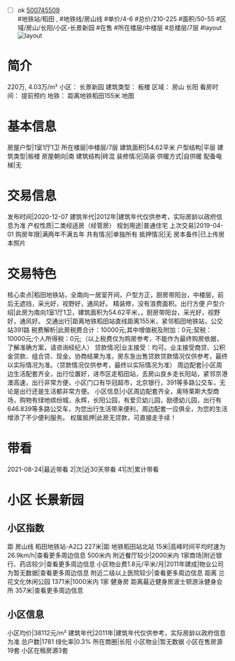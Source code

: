 - [ ] ok [500745509](https://bj.5i5j.com/ershoufang/500745509.html)  
 #地铁站/稻田 ,  #地铁线/房山线
#单价/4-6 #总价/210-225 #面积/50-55   #区域/房山/长阳/小区-长景新园 #在售 #所在楼层/中楼层 #总楼层/7层 #layout 
![layout](http://image2.5i5j.com//group1/M00/F6/23/CgqJMV7kzHiAbuQdAAArcY6HPJQ811.jpg_P5.jpg) 
# 简介 
 220万,  4.03万/m² 
小区： 长景新园
建筑类型： 板楼
区域： 房山 长阳
看房时间： 提前预约
地铁： 距离地铁稻田155米 地图
# 基本信息 
 房屋户型|1室1厅1卫
所在楼层|中楼层/7层
建筑面积|54.62平米
户型结构|平层
建筑类型|板楼
房屋朝向|南
建筑结构|砖混
装修情况|简装
供暖方式|自供暖
配备电梯|无
# 交易信息 
 发布时间|2020-12-07
建筑年代|2012年|建筑年代仅供参考，实际房龄以政府信息为准
产权性质|二类经适房（经管房）
规划用途|普通住宅
上次交易|2019-04-01
购房年限|满两年不满五年
共有情况|单独所有
抵押情况|无
房本备件|已上传房本照片
# 交易特色 
 核心卖点|稻田地铁站，全南向一居室开间，户型方正，厨房带阳台，中楼层，前后无遮挡，采光好，视野好，通风好。
精装修，没有浪费面积。出行方便
户型介绍|此房为南向1室1厅1卫，建筑面积为54.62平米，，厨房带阳台，采光好，视野好，通风好。
交通出行|距离地铁稻田站直线距离155米，紧邻稻田地铁站，公交站391路
税费解析|此房税费合计：10000元;其中增值税及附加：0元;契税：10000元;个人所得税：0元;（以上税费仅为购房参考，不能作为最终购房依据，了解准确方案，请咨询经纪人）
贷款情况|业主接受：均可。业主接受商贷、公积金贷款、组合贷、现金。协商结果为准，房东急出售贷款贷款情况仅供参考，最终以实际情况为准。（贷款情况仅供参考，最终以实际情况为准）
周边配套|小区周边生活配套齐全，出行位置好，进市区走稻田站，去房山良乡走长阳站，紧邻京港澳高速，出行非常方便，小区门口有华冠超市，北京银行，391等多路公交车，无论是出行还是生活都非常方便。
小区信息|小区周边配套齐全，奥特莱斯大型商场，购物有绿地缤纷城，永辉，长阳公园，有爱贝幼儿园，励德幼儿园，出行有646.839等多路公交车，为您出行生活带来便利，周边配套一应俱全，为您的生活增添了不少便利服务。
权属抵押|此房无贷款，可直接走手续！
# 带看 
 2021-08-24|最近带看	 2|次|近30天带看	 41|次|累计带看
# 小区 长景新园
## 小区指数 
 距 房山线 稻田地铁站-A2口 227米|距 地铁稻田站北站 15米|高峰时间平均时速为26.9km/h|查看更多周边信息
500米内 附近餐厅较少|2000米内 1家商场|附近银行、药店较少|查看更多周边信息
小区物业费1.8元/平米/月|2011年建成|物业公司为暂无数据|查看更多周边信息
附近二级以上医院较少|查看更多周边信息
距离 兰花文化休闲公园 1371米|1000米内 1家 健身房
距离最近健身房波士顿游泳健身会所 357米|查看更多周边信息
## 小区信息 
 小区均价|38112元/m²
建筑年代|2011年|建筑年代仅供参考，实际房龄以政府信息为准
总户数|1781
绿化率|0.3%
所在商圈|长阳
小区物业|暂无数据
小区在售房源19套
小区在租房源3套
